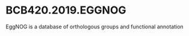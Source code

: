 # BCB420.2019.EGGNOG

EggNOG is a database of orthologous groups and functional annotation

<!-- END -->
